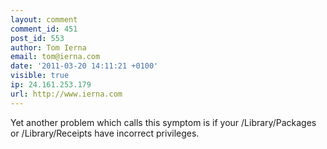 ```yaml
---
layout: comment
comment_id: 451
post_id: 553
author: Tom Ierna
email: tom@ierna.com
date: '2011-03-20 14:11:21 +0100'
visible: true
ip: 24.161.253.179
url: http://www.ierna.com
---
```

Yet another problem which calls this symptom is if your /Library/Packages or /Library/Receipts have incorrect privileges.
